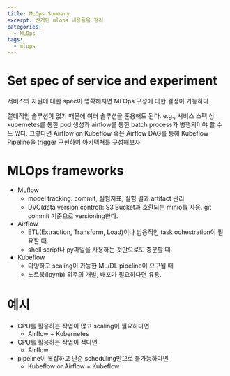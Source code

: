 ```yaml
---
title: MLOps Summary
excerpt: 산개된 mlops 내용들을 정리
categories: 
  - MLOps
tags:
  - mlops
---
```

# Set spec of service and experiment

서비스와 자원에 대한 spec이 명확해지면 MLOps 구성에 대한 결정이 가능하다.

절대적인 솔루션이 없기 때문에 여러 솔루션을 혼용해도 된다.
e.g., 서비스 스펙 상 kubernetes를 통한 pod 생성과 airflow를 통한 batch process가 병행되어야 할 수도 있다. 그렇다면 Airflow on Kubeflow 혹은 Airflow DAG를 통해 Kubeflow Pipeline을 trigger 구현하여 아키텍쳐를 구성해보자.

# MLOps frameworks
- MLflow
    - model tracking: commit, 실험지표, 실험 결과 artifact 관리
    - DVC(data version control): S3 Bucket과 호환되는 minio를 사용. git commit 기준으로 versioning한다.
- Airflow
    - ETL(Extraction, Transform, Load)이나 범용적인 task ochestration이 필요할 때.
    - shell script나 py파일을 사용하는 것만으로도 충분할 때. 
- Kubeflow
    - 다양하고 scaling이 가능한 ML/DL pipeline이 요구될 때
    - 노트북(ipynb) 위주의 개발, 배포가 필요하다면 유용.

# 예시
- CPU를 활용하는 작업이 많고 scaling이 필요하다면
    - Airflow + Kubernetes
- CPU를 활용하는 작업이 적다면
    - Airflow
- pipeline이 복잡하고 단순 scheduling만으로 불가능하다면
    - Kubeflow or Airflow + Kubeflow


